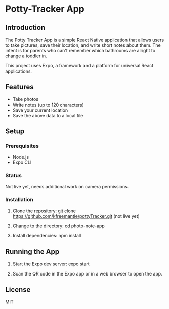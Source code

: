 # Potty-Tracker App

## Introduction

The Potty Tracker App is a simple React Native application that allows users to take pictures, save their location, and write short notes about them. The intent is for parents who can't remember which bathrooms are alright to change a toddler in.

This project uses Expo, a framework and a platform for universal React applications.

## Features

- Take photos
- Write notes (up to 120 characters)
- Save your current location
- Save the above data to a local file

## Setup

### Prerequisites

- Node.js
- Expo CLI


### Status

Not live yet, needs additional work on camera permissions.

### Installation

1. Clone the repository: git clone https://github.com/kfreemantle/pottyTracker.git  (not live yet)
  
  
2. Change to the directory: cd photo-note-app
  
  
3. Install dependencies: npm install
  
  
## Running the App

1. Start the Expo dev server: expo start
  
  
2. Scan the QR code in the Expo app or in a web browser to open the app.

## License

MIT



